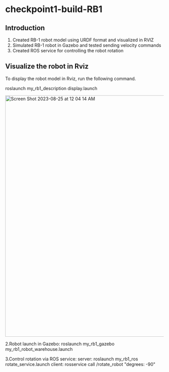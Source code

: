 # checkpoint1-build-RB1

## Introduction
<ol>
<li>Created RB-1 robot model using URDF format and visualized in RVIZ</li>
<li>Simulated RB-1 robot in Gazebo and tested sending velocity commands</li>
<li>Created ROS service for controlling the robot rotation</li> 
</ol>

## Visualize the robot in Rviz
<p>To display the robot model in Rviz, run the following command.</p>

roslaunch my_rb1_description display.launch

<img width="767" alt="Screen Shot 2023-08-25 at 12 04 14 AM" src="https://github.com/ptientho/checkpoint1-build-RB1/assets/78469954/eb29ee0d-2526-43a5-a9a2-90ea95f52e3a">


2.Robot launch in Gazebo:
	roslaunch my_rb1_gazebo my_rb1_robot_warehouse.launch

3.Control rotation via ROS service:
	server: roslaunch my_rb1_ros rotate_service.launch
	client: rosservice call /rotate_robot "degrees: -90"

